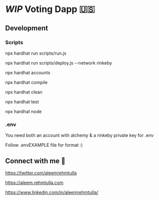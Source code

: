 # *WIP* Voting Dapp 🇺🇸

## Development

### Scripts

npx hardhat run scripts/run.js

npx hardhat run scripts/deploy.js --network rinkeby

npx hardhat accounts

npx hardhat compile

npx hardhat clean

npx hardhat test

npx hardhat node


### .env

You need both an account with alchemy & a rinkeby private key for .env

Follow .envEXAMPLE file for format :)

## Connect with me 🤗

https://twitter.com/aleemrehmtulla

https://aleem.rehmtulla.com

https://www.linkedin.com/in/aleemrehmtulla/
